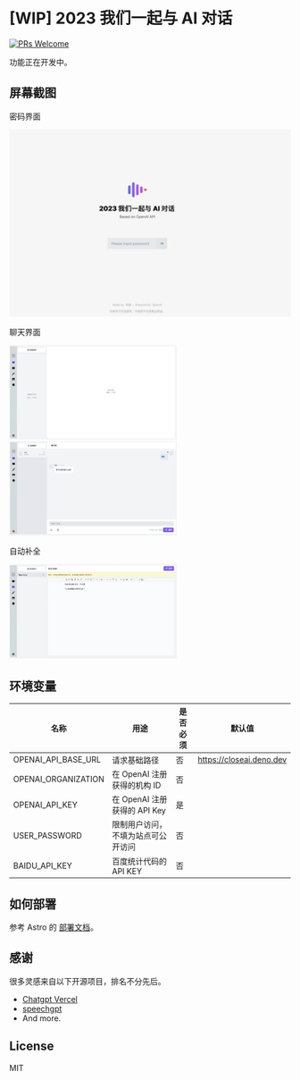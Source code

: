 # [WIP] 2023 我们一起与 AI 对话

<a href="https://github.com/zhengxs2018/ai-chat/pulls" target="_blank" rel="noopener noreferrer">
  <img src="https://img.shields.io/badge/PRs-welcome-brightgreen?style=flat-square" alt="PRs Welcome" />
</a>


功能正在开发中。

## 屏幕截图

密码界面

![密码界面](./imgs/password.png)

聊天界面

<img src="./imgs/chat.jpg" width="300px" /><img src="./imgs/chat-1.jpg" width="300px" />

自动补全

<img src="./imgs/note.jpg" width="300px" />

## 环境变量

| 名称                    | 用途                               | 是否必须 | 默认值                   |
| ----------------------- | ---------------------------------- | -------- | ------------------------ |
| OPENAI_API_BASE_URL     | 请求基础路径                       | 否       | https://closeai.deno.dev |
| OPENAI_ORGANIZATION     | 在 OpenAI 注册获得的机构 ID        | 否       |                          |
| OPENAI_API_KEY          | 在 OpenAI 注册获得的 API Key       | 是       |                          |
| USER_PASSWORD | 限制用户访问，不填为站点可公开访问 | 否       |                          |
| BAIDU_API_KEY           | 百度统计代码的 API KEY             | 否       |                          |

## 如何部署

参考 Astro 的 [部署文档](https://docs.astro.build/en/guides/deploy/)。

## 感谢

很多灵感来自以下开源项目，排名不分先后。

- [Chatgpt Vercel](https://github.com/ourongxing/chatgpt-vercel)
- [speechgpt](https://github.com/hahahumble/speechgpt)
- And more.

## License

MIT
